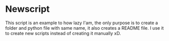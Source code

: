 # Newscript
This script is an example to how lazy I'am, the only purpose is to create a folder and python file with same name, it also creates a README file.
I use it to create new scripts instead of creating it manually xD.

